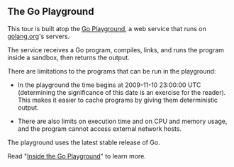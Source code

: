 ## The Go Playground

This tour is built atop the [Go Playground](https://play.golang.org/), a web service that runs on [golang.org](/)'s servers.

The service receives a Go program, compiles, links, and runs the program inside a sandbox, then returns the output.

There are limitations to the programs that can be run in the playground:

- In the playground the time begins at 2009-11-10 23:00:00 UTC (determining the significance of this date is an exercise for the reader). This makes it easier to cache programs by giving them deterministic output.

<!--THE END-->

- There are also limits on execution time and on CPU and memory usage, and the program cannot access external network hosts.

The playground uses the latest stable release of Go.

Read "[Inside the Go Playground](/blog/playground)" to learn more.